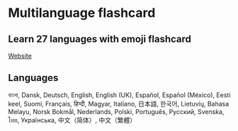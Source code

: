 # Multilanguage flashcard

## Learn 27 languages with emoji flashcard

[Website](https://multilanguage-flashcard.codewithshin.com/)

## Languages
বাংলা, Dansk, Deutsch, English,  English (UK), Español, Español (México), Eesti keel, Suomi, Français, हिन्दी, Magyar, Italiano, 日本語, 한국어, Lietuvių, Bahasa Melayu, Norsk Bokmål, Nederlands, Polski, Português, Русский, Svenska, ไทย, Українська, 中文（简体）, 中文（繁體）